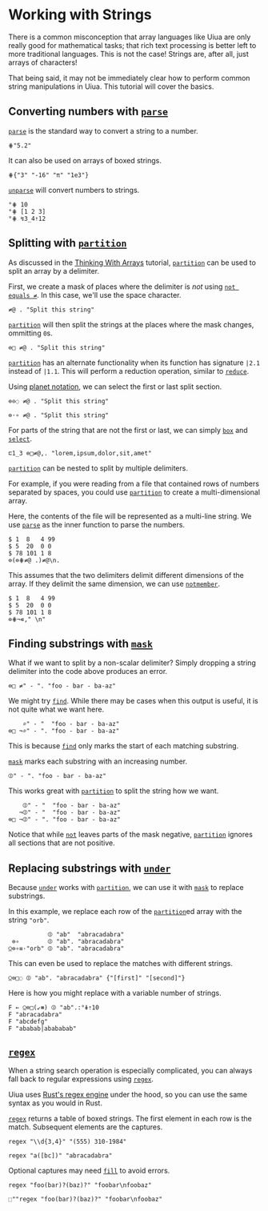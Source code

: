 # Working with Strings

There is a common misconception that array languages like Uiua are only really good for mathematical tasks; that rich text processing is better left to more traditional languages. This is not the case! Strings are, after all, just arrays of characters!

That being said, it may not be immediately clear how to perform common string manipulations in Uiua. This tutorial will cover the basics.

## Converting numbers with [`parse`]()

[`parse`]() is the standard way to convert a string to a number.
```uiua
⋕"5.2"
```
It can also be used on arrays of boxed strings.
```uiua
⋕{"3" "-16" "π" "1e3"}
```
[`un`]()[`parse`]() will convert numbers to strings.
```uiua
°⋕ 10
°⋕ [1 2 3]
°⋕ ↯3_4⇡12
```

## Splitting with [`partition`]()

As discussed in the [Thinking With Arrays](/tutorial/thinkingwitharrays) tutorial, [`partition`]() can be used to split an array by a delimiter.

First, we create a mask of places where the delimiter is *not* using [`not equals ≠`](). In this case, we'll use the space character.
```uiua
≠@ . "Split this string"
```
[`partition`]() will then split the strings at the places where the mask changes, ommitting `0`s.
```uiua
⊜□ ≠@ . "Split this string"
```

[`partition`]() has an alternate functionality when its function has signature `|2.1` instead of `|1.1`. This will perform a reduction operation, similar to [`reduce`]().

Using [planet notation](/tutorial/advancedstack#planet-notation), we can select the first or last split section.
```uiua
⊜⊙◌ ≠@ . "Split this string"
```
```uiua
⊜⋅∘ ≠@ . "Split this string"
```
For parts of the string that are not the first or last, we can simply [`box`]() and [`select`]().
```uiua
⊏1_3 ⊜□≠@,. "lorem,ipsum,dolor,sit,amet"
```

[`partition`]() can be nested to split by multiple delimiters.

For example, if you were reading from a file that contained rows of numbers separated by spaces, you could use [`partition`]() to create a multi-dimensional array.

Here, the contents of the file will be represented as a multi-line string. We use [`parse`]() as the inner function to parse the numbers.
```uiua
$ 1  8   4 99
$ 5  20  0 0
$ 78 101 1 8
⊜(⊜⋕≠@ .)≠@\n.
```

This assumes that the two delimiters delimit different dimensions of the array. If they delimit the same dimension, we can use [`not`]()[`member`]().
```uiua
$ 1  8   4 99
$ 5  20  0 0
$ 78 101 1 8
⊜⋕¬∊," \n"
```

## Finding substrings with [`mask`]()

What if we want to split by a non-scalar delimiter? Simply dropping a string delimiter into the code above produces an error.
```uiua should fail
⊜□ ≠" - ". "foo - bar - ba-az"
```
We might try [`find`](). While there may be cases when this output is useful, it is not quite what we want here.
```uiua
    ⌕" - "  "foo - bar - ba-az"
⊜□ ¬⌕" - ". "foo - bar - ba-az"
```
This is because [`find`]() only marks the start of each matching substring.

[`mask`]() marks each substring with an increasing number.
```uiua
⦷" - ". "foo - bar - ba-az"
```
This works great with [`partition`]() to split the string how we want.
```uiua
    ⦷" - "  "foo - bar - ba-az"
   ¬⦷" - "  "foo - bar - ba-az"
⊜□ ¬⦷" - ". "foo - bar - ba-az"
```
Notice that while [`not`]() leaves parts of the mask negative, [`partition`]() ignores all sections that are not positive.

## Replacing substrings with [`under`]()

Because [`under`]() works with [`partition`](), we can use it with [`mask`]() to replace substrings.

In this example, we replace each row of the [`partition`]()ed array with the string `"orb"`.
```uiua
           ⦷ "ab"  "abracadabra"
 ⊜∘        ⦷ "ab". "abracadabra"
⍜⊜∘≡⋅"orb" ⦷ "ab". "abracadabra"
```
This can even be used to replace the matches with different strings.
```uiua
⍜⊜□◌ ⦷ "ab". "abracadabra" {"[first]" "[second]"}
```
Here is how you might replace with a variable number of strings.
```uiua
F ← ⍜⊜□(↙⧻) ⦷ "ab".:°⋕⇡10
F "abracadabra"
F "abcdefg"
F "ababab|abababab"
```

## [`regex`]()

When a string search operation is especially complicated, you can always fall back to regular expressions using [`regex`]().

Uiua uses [Rust's regex engine](https://docs.rs/regex) under the hood, so you can use the same syntax as you would in Rust.

[`regex`]() returns a table of boxed strings. The first element in each row is the match. Subsequent elements are the captures.
```uiua
regex "\\d{3,4}" "(555) 310-1984"
```
```uiua
regex "a([bc])" "abracadabra"
```
Optional captures may need [`fill`]() to avoid errors.
```uiua should fail
regex "foo(bar)?(baz)?" "foobar\nfoobaz"
```
```uiua
⬚""regex "foo(bar)?(baz)?" "foobar\nfoobaz"
```